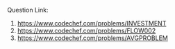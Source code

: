 Question Link:

1. https://www.codechef.com/problems/INVESTMENT
2. https://www.codechef.com/problems/FLOW002
3. https://www.codechef.com/problems/AVGPROBLEM    
